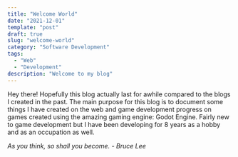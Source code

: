 ```yaml
---
title: "Welcome World"
date: "2021-12-01"
template: "post"
draft: true
slug: "welcome-world"
category: "Software Development"
tags:
  - "Web"
  - "Development"
description: "Welcome to my blog"
---
```


Hey there! Hopefully this blog actually last for awhile compared to the blogs I created in the past. The main purpose for this blog is to document some things I have created on the web and game development progress on games created using the amazing gaming engine: Godot Engine. Fairly new to game development but I have been developing for 8 years as a hobby and as an occupation as well.

*As you think, so shall you become. - Bruce Lee*